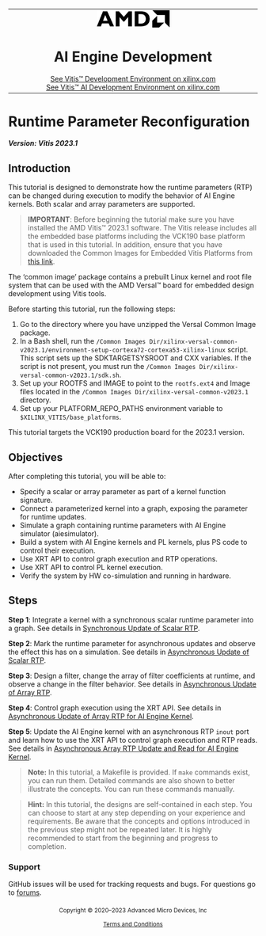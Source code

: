 ﻿<table class="sphinxhide" width="100%">
 <tr width="100%">
    <td align="center"><img src="https://raw.githubusercontent.com/Xilinx/Image-Collateral/main/xilinx-logo.png" width="30%"/><h1>AI Engine Development</h1>
    <a href="https://www.xilinx.com/products/design-tools/vitis.html">See Vitis™ Development Environment on xilinx.com</br></a>
    <a href="https://www.xilinx.com/products/design-tools/vitis/vitis-ai.html">See Vitis™ AI Development Environment on xilinx.com</a>
    </td>
 </tr>
</table>

# Runtime Parameter Reconfiguration

***Version: Vitis 2023.1***

## Introduction

This tutorial is designed to demonstrate how the runtime parameters (RTP) can be changed during execution to modify the behavior of AI Engine kernels. Both scalar and array parameters are supported.

>**IMPORTANT**: Before beginning the tutorial make sure you have installed the AMD Vitis™ 2023.1 software. The Vitis release includes all the embedded base platforms including the VCK190 base platform that is used in this tutorial. In addition, ensure that you have downloaded the Common Images for Embedded Vitis Platforms from [this link](https://www.xilinx.com/support/download/index.html/content/xilinx/en/downloadNav/embedded-platforms.html).

The ‘common image’ package contains a prebuilt Linux kernel and root file system that can be used with the AMD Versal™ board for embedded design development using Vitis tools.

Before starting this tutorial, run the following steps:

1. Go to the directory where you have unzipped the Versal Common Image package.
2. In a Bash shell, run the ``/Common Images Dir/xilinx-versal-common-v2023.1/environment-setup-cortexa72-cortexa53-xilinx-linux`` script. This script sets up the SDKTARGETSYSROOT and CXX variables. If the script is not present, you must run the ``/Common Images Dir/xilinx-versal-common-v2023.1/sdk.sh``.
3. Set up your ROOTFS and IMAGE to point to the `rootfs.ext4` and Image files located in the ``/Common Images Dir/xilinx-versal-common-v2023.1`` directory.
4. Set up your PLATFORM_REPO_PATHS environment variable to ``$XILINX_VITIS/base_platforms``.

This tutorial targets the VCK190 production board for the 2023.1 version.

## Objectives

After completing this tutorial, you will be able to:

* Specify a scalar or array parameter as part of a kernel function signature.
* Connect a parameterized kernel into a graph, exposing the parameter for runtime updates.
* Simulate a graph containing runtime parameters with AI Engine simulator (aiesimulator).
* Build a system with AI Engine kernels and PL kernels, plus PS code to control their execution.
* Use XRT API to control graph execution and RTP operations.
* Use XRT API to control PL kernel execution.
* Verify the system by HW co-simulation and running in hardware.

## Steps

**Step 1**: Integrate a kernel with a synchronous scalar runtime parameter into a graph. See details in [Synchronous Update of Scalar RTP](./step1_sync_scalar.md).

**Step 2**: Mark the runtime parameter for asynchronous updates and observe the effect this has on a simulation. See details in [Asynchronous Update of Scalar RTP](./step2_async_scalar.md).

**Step 3**: Design a filter, change the array of filter coefficients at runtime, and observe a change in the filter behavior. See details in [Asynchronous Update of Array RTP](./step3_async_array.md).

**Step 4**: Control graph execution using the XRT API. See details in [Asynchronous Update of Array RTP for AI Engine Kernel](./step4_async_aie_array.md).

**Step 5**: Update the AI Engine kernel with an asynchronous RTP ``inout`` port and learn how to use the XRT API to control graph execution and RTP reads. See details in [Asynchronous Array RTP Update and Read for AI Engine Kernel](./step5_async_array_update_read.md).

>**Note:** In this tutorial, a Makefile is provided. If `make` commands exist, you can run them. Detailed commands are also shown to better illustrate the concepts. You can run these commands manually.

>**Hint:** In this tutorial, the designs are self-contained in each step. You can choose to start at any step depending on your experience and requirements. Be aware that the concepts and options introduced in the previous step might not be repeated later. It is highly recommended to start from the beginning and progress to completion.

### Support

GitHub issues will be used for tracking requests and bugs. For questions go to [forums](http://forums.xilinx.com/).

<p class="sphinxhide" align="center"><sub>Copyright © 2020–2023 Advanced Micro Devices, Inc</sub></p>

<p class="sphinxhide" align="center"><sup><a href="https://www.amd.com/en/corporate/copyright">Terms and Conditions</a></sup></p>
